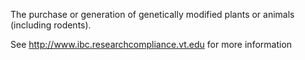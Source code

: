 The purchase or generation of genetically modified plants or animals (including rodents).

See http://www.ibc.researchcompliance.vt.edu for more information
